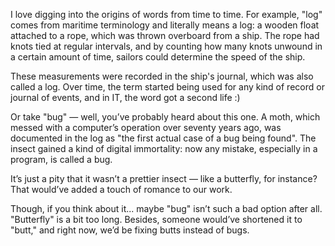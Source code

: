﻿I love digging into the origins of words from time to time. For example, "log" comes from maritime terminology and literally means a log: a wooden float attached to a rope, which was thrown overboard from a ship. The rope had knots tied at regular intervals, and by counting how many knots unwound in a certain amount of time, sailors could determine the speed of the ship.

These measurements were recorded in the ship's journal, which was also called a log. Over time, the term started being used for any kind of record or journal of events, and in IT, the word got a second life :)

Or take "bug" — well, you’ve probably heard about this one. A moth, which messed with a computer’s operation over seventy years ago, was documented in the log as "the first actual case of a bug being found". The insect gained a kind of digital immortality: now any mistake, especially in a program, is called a bug.

It’s just a pity that it wasn’t a prettier insect — like a butterfly, for instance? That would’ve added a touch of romance to our work.

Though, if you think about it... maybe "bug" isn’t such a bad option after all. "Butterfly" is a bit too long. Besides, someone would’ve shortened it to "butt," and right now, we’d be fixing butts instead of bugs.